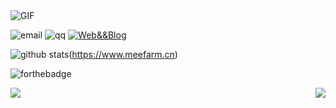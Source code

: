 
  <img align="centre" alt="GIF" src="https://media.giphy.com/media/836HiJc7pgzy8iNXCn/giphy.gif" />
  

![email](https://img.shields.io/badge/Email-hzj%40me.com-green?style=for-the-badge&logo=appveyor)
![qq](https://img.shields.io/badge/qq-21633312-green?style=for-the-badge&logo=appveyor)
[![Web&&Blog](https://img.shields.io/badge/Web&&Blog-https://www.meefarm.cn-green.svg?style=for-the-badge&logo=appveyor)](https://www.meefarm.cn)

![github stats](https://github-readme-stats.vercel.app/api?username=MrH723&show_icons=true&hide_border=true)(https://www.meefarm.cn)

![forthebadge](https://forthebadge.com/images/badges/built-with-love.svg)

<a href="https://github.com/MrH723/Actions-OpenWrt">
  <img align="left" src="https://github-readme-stats.vercel.app/api/pin/?username=MrH723&repo=Actions-OpenWrt" />
</a>


<a href="https://github.com/MrH723/openwrt-packages">
  <img align="right" src="https://github-readme-stats.vercel.app/api/pin/?username=MrH723&repo=openwrt-packages" />
</a>


